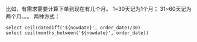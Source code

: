 比如，有需求需要计算下单到现在有几个月。 
 1~30天记为1个月； 31~60天记为两个月。。。
 两种方式：
 ```
 select ceil(datediff('${nowdate}', order_date)/30)
 select ceil(months_between('${nowdate}', order_date))
 ```
